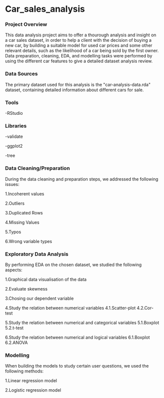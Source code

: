 # Car_sales_analysis

### Project Overview

This data analysis project aims to offer a thourough analysis and insight on a car sales dataset, in order to help a client with the decision of buying a new car, by building a suitable model for used car prices
and some other relevant details, such as the likelihood of a car being sold by the first owner. Data preparation, cleaning, EDA, and modelling tasks were performed by using the different car features to give a detailed dataset analysis review.

### Data Sources

The primary dataset used for this analysis is the "car-analysis-data.rda" dataset, containing detailed information about different cars for sale.

### Tools
-RStudio

### Libraries
-validate

-ggplot2

-tree

### Data Cleaning/Preparation

During the data cleaning and preparation steps, we addressed the following issues:

1.Incoherent values

2.Outliers

3.Duplicated Rows

4.Missing Values

5.Typos

6.Wrong variable types

### Exploratory Data Analysis

By performing EDA on the chosen dataset, we studied the following aspects:

1.Graphical data visualisation of the data

2.Evaluate skewness

3.Chosing our dependent variable

4.Study the relation between numerical variables
  4.1.Scatter-plot
  4.2.Cor-test

5.Study the relation between numerical and categorical variables
  5.1.Boxplot
  5.2.t-test  

6.Study the relation between numerical and logical variables
  6.1.Boxplot
  6.2.ANOVA   

### Modelling

When building the models to study certain user questions, we used the following methods:

1.Linear regression model

2.Logistic regression model

